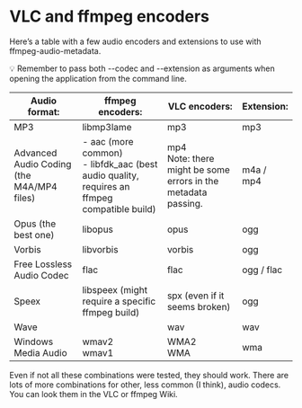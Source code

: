 # VLC and ffmpeg encoders

Here’s a table with a few audio encoders and extensions to use with ffmpeg-audio-metadata. 

<aside>
💡 Remember to pass both --codec and --extension as arguments when opening the application from the command line.

</aside>

| Audio format: | ffmpeg encoders: | VLC encoders: | Extension: |
| --- | --- | --- | --- |
| MP3 | libmp3lame | mp3 | mp3 |
| Advanced Audio Coding (the M4A/MP4 files) | - aac (more common)<br />- libfdk_aac (best audio quality, requires an ffmpeg compatible build) | mp4<br />Note: there might be some errors in the metadata passing. | m4a / mp4 |
| Opus (the best one) | libopus | opus | ogg |
| Vorbis | libvorbis | vorbis | ogg |
| Free Lossless Audio Codec | flac | flac | ogg / flac |
| Speex | libspeex (might require a specific ffmpeg build) | spx (even if it seems broken) | ogg |
| Wave |  | wav | wav |
| Windows Media Audio | wmav2<br />wmav1 | WMA2<br />WMA | wma |

Even if not all these combinations were tested, they should work. There are lots of more combinations for other, less common (I think), audio codecs. You can look them in the VLC or ffmpeg Wiki.